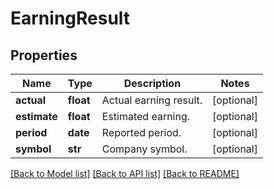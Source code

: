 # EarningResult

## Properties
Name | Type | Description | Notes
------------ | ------------- | ------------- | -------------
**actual** | **float** | Actual earning result. | [optional] 
**estimate** | **float** | Estimated earning. | [optional] 
**period** | **date** | Reported period. | [optional] 
**symbol** | **str** | Company symbol. | [optional] 

[[Back to Model list]](../README.md#documentation-for-models) [[Back to API list]](../README.md#documentation-for-api-endpoints) [[Back to README]](../README.md)


